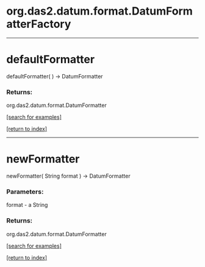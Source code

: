 # org.das2.datum.format.DatumFormatterFactory



***
<a name="defaultFormatter"></a>
# defaultFormatter
defaultFormatter(  ) &rarr; DatumFormatter



### Returns:
org.das2.datum.format.DatumFormatter


<a href="https://github.com/autoplot/dev/search?q=defaultFormatter&unscoped_q=defaultFormatter">[search for examples]</a>

<a href="https://github.com/autoplot/documentation/blob/master/javadoc/index-all.md">[return to index]</a>

***
<a name="newFormatter"></a>
# newFormatter
newFormatter( String format ) &rarr; DatumFormatter



### Parameters:
format - a String

### Returns:
org.das2.datum.format.DatumFormatter


<a href="https://github.com/autoplot/dev/search?q=newFormatter&unscoped_q=newFormatter">[search for examples]</a>

<a href="https://github.com/autoplot/documentation/blob/master/javadoc/index-all.md">[return to index]</a>

